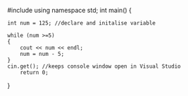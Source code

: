 #include <iostream>
using namespace std;
int main() {

	int num = 125; //declare and initalise variable

	while (num >=5) 
	{ 
		cout << num << endl;
		num = num - 5;
	}
	cin.get(); //keeps console window open in Visual Studio
		return 0;
}
